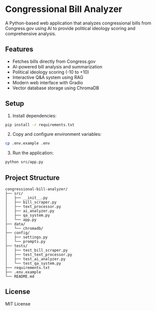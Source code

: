 # Congressional Bill Analyzer

A Python-based web application that analyzes congressional bills from Congress.gov using AI to provide political ideology scoring and comprehensive analysis.

## Features

- Fetches bills directly from Congress.gov
- AI-powered bill analysis and summarization
- Political ideology scoring (-10 to +10)
- Interactive Q&A system using RAG
- Modern web interface with Gradio
- Vector database storage using ChromaDB

## Setup

1. Install dependencies:
```bash
pip install -r requirements.txt
```

2. Copy and configure environment variables:
```bash
cp .env.example .env
```

3. Run the application:
```bash
python src/app.py
```

## Project Structure

```
congressional-bill-analyzer/
├── src/
│   ├── __init__.py
│   ├── bill_scraper.py
│   ├── text_processor.py
│   ├── ai_analyzer.py
│   ├── qa_system.py
│   └── app.py
├── data/
│   └── chromadb/
├── config/
│   ├── settings.py
│   └── prompts.py
├── tests/
│   ├── test_bill_scraper.py
│   ├── test_text_processor.py
│   ├── test_ai_analyzer.py
│   └── test_qa_system.py
├── requirements.txt
├── .env.example
└── README.md
```

## License

MIT License
